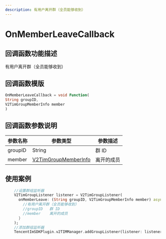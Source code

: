```yaml
---
description: 有用户离开群（全员能够收到）
---
```


# OnMemberLeaveCallback

## 回调函数功能描述

有用户离开群（全员能够收到）

## 回调函数模版

```dart
OnMemberLeaveCallback = void Function(
String groupID,
V2TimGroupMemberInfo member
)
```

## 回调函数参数说明

| 参数名称    | 参数类型                                     | 参数描述  |
| ------- | ---------------------------------------- | ----- |
| groupID | String                                   | 群 ID  |
| member  | [V2TimGroupMemberInfo](broken-reference) | 离开的成员 |

## 使用案例

```dart
    //设置群组监听器
    V2TimGroupListener listener = V2TimGroupListener(
      onMemberLeave: (String groupID, V2TimGroupMemberInfo member) async {
        //有用户离开群（全员能够收到）
        //groupID	群 ID
        //member	离开的成员
      }
    );
    //添加群组监听器
    TencentImSDKPlugin.v2TIMManager.addGroupListener(listener: listener);
```

